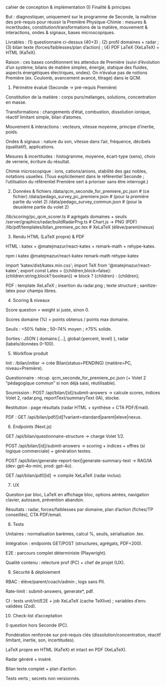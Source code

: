 cahier de conception & implémentation
0) Finalité & principes

But : diagnostiquer, uniquement sur le programme de Seconde, la maîtrise des pré-requis pour réussir la Première Physique-Chimie : mesures & incertitudes, constitution/transformations de la matière, mouvement & interactions, ondes & signaux, bases microscopiques.

Livrables : (1) questionnaire ci-dessus (40+3) ; (2) profil domaines + radar ; (3) bilan texte (forces/faiblesses/plan d’action) ; (4) PDF LaTeX (XeLaTeX) + HTML (KaTeX).

Raison : ces bases conditionnent les attendus de Première (suivi d’évolution d’un système, bilans de matière simples, énergie, statique des fluides, aspects énergétiques électriques, ondes). On n’évalue pas de notions Première (ex. Coulomb, avancement avancé, titrage) dans le QCM.

1) Périmètre évalué (Seconde → pré-requis Première)

Constitution de la matière : corps purs/mélanges, solutions, concentration en masse.

Transformations : changements d’état, combustion, dissolution ionique, réactif limitant simple, bilan d’atomes.

Mouvement & interactions : vecteurs, vitesse moyenne, principe d’inertie, poids.

Ondes & signaux : nature du son, vitesse dans l’air, fréquence, décibels (qualitatif), applications.

Mesures & incertitudes : histogramme, moyenne, écart-type (sens), choix de verrerie, écriture du résultat.

Chimie microscopique : ions, cations/anions, stabilité des gaz nobles, notations usuelles.
(Tous explicitement dans le référentiel Seconde ; l’utilisation du référentiel Première sert à prioriser sans être interrogé.)

2) Données & fichiers
/data/qcm_seconde_for_premiere_pc.json     # (ce fichier)
/data/pedago_survey_pc_premiere.json    # (pour la première partie du volet 2)
/data/pedago_survey_commun.json     # (pour la deuxième partie du volet 2)

/lib/scoring/pc_qcm_scorer.ts              # agrégats domaines + seuils
/server/graphics/radar/buildRadarPng.ts    # Chart.js → PNG (PDF)
/lib/pdf/templates/bilan_premiere_pc.tex   # XeLaTeX (élève/parent/nexus)

3) Rendu HTML (LaTeX propre) & PDF

HTML : katex + @matejmazur/react-katex + remark-math + rehype-katex.

npm i katex @matejmazur/react-katex remark-math rehype-katex

import 'katex/dist/katex.min.css';
import TeX from '@matejmazur/react-katex';
export const Latex = ({children,block=false}:{children:string;block?:boolean}) =>
  block ? <TeX block>{children}</TeX> : <TeX>{children}</TeX>;


PDF : template XeLaTeX ; insertion du radar.png ; texte structuré ; sanitize-latex pour champs libres.

4) Scoring & niveaux

Score question = weight si juste, sinon 0.

Scores domaine (%) = points obtenus / points max domaine.

Seuils : <50% faible ; 50–74% moyen ; ≥75% solide.

Sorties : JSON { domains:[...], global:{percent, level} }, radar (labels/données 0–100).

5) Workflow produit

Init : /bilan/initier → crée Bilan(status=PENDING) (matière=PC, niveau=Première).

Questionnaire : récup. qcm_seconde_for_premiere_pc.json (+ Volet 2 “pédagogique commun” si non déjà saisi, réutilisable).

Soumission : POST /api/bilan/[id]/submit-answers → calcule scores, indices Volet 2, radar.png, reportText/summaryText (IA), stocke.

Restitution : page résultats (radar HTML + synthèse + CTA PDF/Email).

PDF : GET /api/bilan/pdf/[id]?variant=standard|parent|eleve|nexus.

6) Endpoints (Next.js)

GET /api/bilan/questionnaire-structure → charge Volet 1/2.

POST /api/bilan/[id]/submit-answers → scoring + indices + offres (si logique commerciale) + génération textes.

POST /api/bilan/generate-report-text|generate-summary-text → RAG/IA (dev: gpt-4o-mini, prod: gpt-4o).

GET /api/bilan/pdf/[id] → compile XeLaTeX (radar inclus).

7) UX

Question par bloc, LaTeX en affichage bloc, options aérées, navigation clavier, autosave, prévention abandon.

Résultats : radar, forces/faiblesses par domaine, plan d’action (fiches/TP conseillés), CTA PDF/email.

8) Tests

Unitaires : normalisation barèmes, calcul %, seuils, sérialisation .tex.

Intégration : endpoints GET/POST (structures, agrégats, PDF=200).

E2E : parcours complet déterministe (Playwright).

Qualité contenu : relecture prof (PC) + chef de projet (UX).

9) Sécurité & déploiement

RBAC : élève/parent/coach/admin ; logs sans PII.

Rate-limit : submit-answers, generate*, pdf.

CI : tests unit/int/E2E + job XeLaTeX (cache TeXlive) ; variables d’env. validées (Zod).

10) Check-list d’acceptation

 0 question hors Seconde (PC).

 Pondération renforcée sur pré-requis clés (dissolution/concentration, réactif limitant, inertie, son, incertitudes).

 LaTeX propre en HTML (KaTeX) et intact en PDF (XeLaTeX).

 Radar généré + inséré.

 Bilan texte complet + plan d’action.

 Tests verts ; secrets non versionnés.
